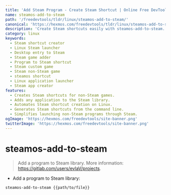 ```yaml
---
title: 'Add Steam Program - Create Steam Shortcut | Online Free DevTools by Hexmos'
name: steamos-add-to-steam
path: '/freedevtools/tldr/linux/steamos-add-to-steam/'
canonical: 'https://hexmos.com/freedevtools/tldr/linux/steamos-add-to-steam/'
description: 'Create Steam shortcuts easily with steamos-add-to-steam. Add any program to your Steam library for convenient launching. Free online tool, no registration required.'
category: linux
keywords:
  - Steam shortcut creator
  - Linux Steam launcher
  - Desktop entry to Steam
  - Steam game adder
  - Program to Steam shortcut
  - Steam custom game
  - Steam non-Steam game
  - steamos shortcut
  - Linux application launcher
  - Steam app creator
features:
  - Creates Steam shortcuts for non-Steam games.
  - Adds any application to the Steam library.
  - Automates Steam shortcut creation on Linux.
  - Generates Steam shortcuts from the command line.
  - Simplifies launching non-Steam programs through Steam.
ogImage: 'https://hexmos.com/freedevtools/site-banner.png'
twitterImage: 'https://hexmos.com/freedevtools/site-banner.png'
---
```


# steamos-add-to-steam

> Add a program to Steam library.
> More information: <https://gitlab.com/users/evlaV/projects>.

- Add a program to Steam library:

`steamos-add-to-steam {{path/to/file}}`
